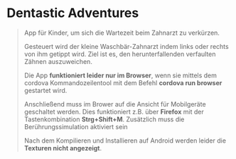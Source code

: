 # Dentastic Adventures

>App für Kinder, um sich die Wartezeit beim Zahnarzt zu verkürzen.
>
>Gesteuert wird der kleine Waschbär-Zahnarzt indem links oder rechts von ihm getippt wird.
>Ziel ist es, den herunterfallenden verfaulten Zähnen auszuweichen.
>
>Die App **funktioniert leider nur im Browser**, wenn sie mittels dem cordova Kommandozeilentool mit dem Befehl **cordova run browser** gestartet wird.
>
>Anschließend muss im Brower auf die Ansicht für Mobilgeräte geschaltet werden.
Dies funktioniert z.B. über **Firefox** mit der Tastenkombination **Strg+Shift+M**.
>Zusätzlich muss die Berührungssimulation aktiviert sein
>
>Nach dem Kompilieren und Installieren auf Android werden leider die **Texturen nicht angezeigt**.
